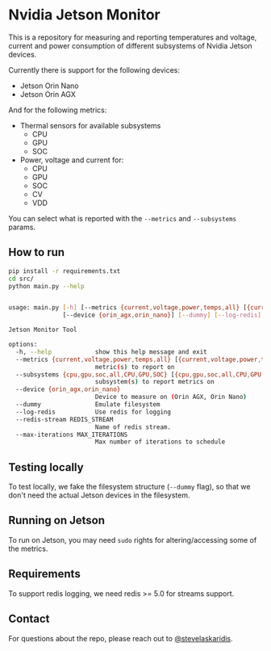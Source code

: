 # Nvidia Jetson Monitor

This is a repository for measuring and reporting temperatures and voltage, current and power consumption of different subsystems of Nvidia Jetson devices.

Currently there is support for the following devices:
* Jetson Orin Nano
* Jetson Orin AGX

And for the following metrics:
* Thermal sensors for available subsystems
    * CPU
    * GPU
    * SOC
* Power, voltage and current for:
    * CPU
    * GPU
    * SOC
    * CV
    * VDD

You can select what is reported with the `--metrics` and `--subsystems` params.

## How to run

```bash
pip install -r requirements.txt
cd src/
python main.py --help


usage: main.py [-h] [--metrics {current,voltage,power,temps,all} [{current,voltage,power,temps,all} ...]] [--subsystems {cpu,gpu,soc,all,CPU,GPU,SOC} [{cpu,gpu,soc,all,CPU,GPU,SOC} ...]]
               [--device {orin_agx,orin_nano}] [--dummy] [--log-redis] [--redis-stream REDIS_STREAM] [--max-iterations MAX_ITERATIONS]

Jetson Monitor Tool

options:
  -h, --help            show this help message and exit
  --metrics {current,voltage,power,temps,all} [{current,voltage,power,temps,all} ...]
                        metric(s) to report on
  --subsystems {cpu,gpu,soc,all,CPU,GPU,SOC} [{cpu,gpu,soc,all,CPU,GPU,SOC} ...]
                        subsystem(s) to report metrics on
  --device {orin_agx,orin_nano}
                        Device to measure on (Orin AGX, Orin Nano)
  --dummy               Emulate filesystem
  --log-redis           Use redis for logging
  --redis-stream REDIS_STREAM
                        Name of redis stream.
  --max-iterations MAX_ITERATIONS
                        Max number of iterations to schedule
```

## Testing locally

To test locally, we fake the filesystem structure (`--dummy` flag), so that we don't need the actual Jetson devices in the filesystem.

## Running on Jetson

To run on Jetson, you may need `sudo` rights for altering/accessing some of the metrics.

## Requirements

To support redis logging, we need redis >= 5.0 for streams support.

## Contact

For questions about the repo, please reach out to [@stevelaskaridis](https://github.com/stevelaskaridis).